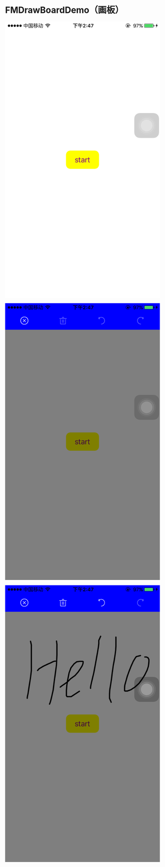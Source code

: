 # FMDrawBoardDemo（画板）
![1](https://github.com/fmok/FMDrawBoardDemo/raw/master/Logo/IMG_2078.PNG)

![2](https://github.com/fmok/FMDrawBoardDemo/raw/master/Logo/IMG_2079.PNG)

![3](https://github.com/fmok/FMDrawBoardDemo/raw/master/Logo/IMG_2080.PNG)

